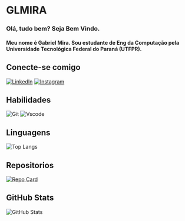 # GLMIRA

### Olá, tudo bem? Seja Bem Vindo.
#### Meu nome é Gabriel Mira. Sou estudante de Eng da Computação pela Universidade Tecnológica Federal do Paraná (UTFPR).


## Conecte-se comigo
[![LinkedIn](https://img.shields.io/badge/LinkedIn-0077B5?style=for-the-badge&logo=linkedin&logoColor=white)](https://www.linkedin.com/in/gabriel-lima-mira/)
[![Instagram](https://img.shields.io/badge/-Instagram-%23E4405F?style=for-the-badge&logo=instagram&logoColor=white)](https://www.instagram.com/_gabriel_mira/)

## Habilidades
![Git](https://img.shields.io/badge/GIT-E44C30?style=for-the-badge&logo=git&logoColor=white)
![Vscode](https://img.shields.io/badge/Vscode-007ACC?style=for-the-badge&logo=visual-studio-code&logoColor=white)


## Linguagens 
![Top Langs](https://github-readme-stats-git-masterrstaa-rickstaa.vercel.app/api/top-langs/?username=GLMIRA&layout=compact&bg_color=000&border_color=cc0000&title_color=bcbcbc&text_color=FFF)

## Repositorios
[![Repo Card](https://github-readme-stats.vercel.app/api/pin/?username=GLMIRA&repo=accounting_your_mother&bg_color=000&border_color=cc0000&show_icons=true&icon_color=30A3DC&title_color=bcbcbc&text_color=FFF)](https://github.com/GLMIRA/accounting_your_mother)

## GitHub Stats
![GitHub Stats](https://github-readme-stats.vercel.app/api?username=GLMIRA&theme=transparent&bg_color=000&border_color=30A3DC&show_icons=true&icon_color=30A3DC&title_color=E94D5F&text_color=FFF)
